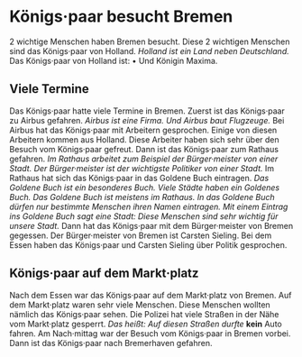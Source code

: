 # Königs·paar besucht Bremen

2 wichtige Menschen haben Bremen besucht. Diese 2 wichtigen Menschen sind das Königs·paar von Holland. 
*Holland ist ein Land neben Deutschland.* Das Königs·paar von Holland ist: • Und Königin Maxima. 

## Viele Termine
Das Königs·paar hatte viele Termine in Bremen. Zuerst ist das Königs·paar zu Airbus gefahren. 
*Airbus ist eine Firma.* 
*Und Airbus baut Flugzeuge.* Bei Airbus hat das Königs·paar mit Arbeitern gesprochen. Einige von diesen Arbeitern kommen aus Holland. Diese Arbeiter haben sich sehr über den Besuch vom Königs·paar gefreut. 
Dann ist das Königs·paar zum Rathaus gefahren. 
*Im Rathaus arbeitet zum Beispiel der Bürger·meister von einer Stadt.* 
*Der Bürger·meister ist der wichtigste Politiker von einer Stadt.* Im Rathaus hat sich das Königs·paar in das Goldene Buch eintragen. 
*Das Goldene Buch ist ein besonderes Buch.* 
*Viele Städte haben ein Goldenes Buch.* 
*Das Goldene Buch ist meistens im Rathaus.* 
*In das Goldene Buch dürfen nur bestimmte Menschen ihren Namen eintragen.* 
*Mit einem Eintrag ins Goldene Buch sagt eine Stadt:* 
*Diese Menschen sind sehr wichtig für unsere Stadt.* 
Dann hat das Königs·paar mit dem Bürger·meister von Bremen gegessen. Der Bürger·meister von Bremen ist Carsten Sieling. Bei dem Essen haben das Königs·paar und Carsten Sieling über Politik gesprochen. 

## Königs·paar auf dem Markt·platz
Nach dem Essen war das Königs·paar auf dem Markt·platz von Bremen. Auf dem Markt·platz waren sehr viele Menschen. Diese Menschen wollten nämlich das Königs·paar sehen. Die Polizei hat viele Straßen in der Nähe vom Markt·platz gesperrt. *Das heißt:* 
*Auf diesen Straßen durfte* **kein** Auto fahren. 
Am Nach·mittag war der Besuch vom Königs·paar in Bremen vorbei. Dann ist das Königs·paar nach Bremerhaven gefahren. 
